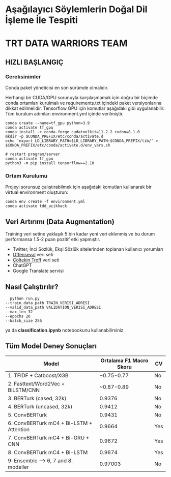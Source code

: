 # Aşağılayıcı Söylemlerin Doğal Dil İşleme İle Tespiti
# TRT DATA WARRIORS TEAM
## <b>HIZLI BAŞLANGIÇ</b>

### <b>Gereksinimler</b>
Conda paket yöneticisi en son sürümde olmalıdır.

Herhangi bir CUDA/GPU sorunuyla karşılaşmamak için doğru bir biçimde conda ortamları kurulmalı ve requirements.txt içindeki paket versiyonlarına dikkat edilmelidir. Tensorflow GPU için komutlar aşağıdaki gibi uygulanabilir. Tüm kurulum adımları environment.yml içinde verilmiştir. 

```shell
conda create --name=tf_gpu python=3.9
conda activate tf_gpu
conda install -c conda-forge cudatoolkit=11.2.2 cudnn=8.1.0
mkdir -p $CONDA_PREFIX/etc/conda/activate.d
echo 'export LD_LIBRARY_PATH=$LD_LIBRARY_PATH:$CONDA_PREFIX/lib/' > $CONDA_PREFIX/etc/conda/activate.d/env_vars.sh

# restart program/server
conda activate tf_gpu
python3 -m pip install tensorflow==2.10
```

### <b>Ortam Kurulumu</b>
Projeyi sorunsuz çalıştırabilmek için aşağıdaki komutları kullanarak bir virtual environment oluşturun:

```shell
conda env create -f environment.yml
conda activate tdd_acikhack
```
## Veri Artırımı (Data Augmentation)
Training veri setine yaklaşık 5 bin kadar yeni veri eklenmiş ve bu durum performansa 1.5-2 puan pozitif etki yapmıştır.
- Twitter, İnci Sözlük, Ekşi Sözlük sitelerinden toplanan kullanıcı yorumları
- <a href='https://coltekin.github.io/offensive-turkish/'>Offenseval</a> veri seti
- <a href='https://coltekin.github.io/offensive-turkish/'>Çöltekin Troff</a> veri seti 
- ChatGPT
- Google Translate servisi

## <b>Nasıl Çalıştırılır?</b>
```shell
  python run.py
--train_data_path TRAIN_VERISI_ADRESI
--valid_data_path VALIDATION_VERISI_ADRESI   
--max_len 32   
--epochs 20   
--batch_size 256
```
ya da <b>classification.ipynb</b> notebookunu kullanabilirsiniz.

## <b>Tüm Model Deney Sonuçları</b>

| Model | Ortalama F1 Macro Skoru | CV |
| --- | --- | --- |
| 1. TFIDF + Catboost/XGB | ~0.75-0.77 | No
| 2. Fasttext/Word2Vec + BiLSTM/CNN | ~0.87-0.89 | No
| 3. BERTurk (cased, 32k) | 0.9376 | No
| 4. BERTurk (uncased, 32k) | 0.9412 | No 
| 5. ConvBERTurk | 0.9431 | No |
| 6. ConvBERTurk mC4 + Bi-LSTM + Attention| 0.9664 | Yes |
| 7. ConvBERTurk mC4 + Bi-GRU + CNN | 0.9672 | Yes |
| 8. ConvBERTurk mC4 + Bi-LSTM | 0.9674 | Yes |
| 9: Ensemble --> 6, 7 and 8. modeller | 0.97003 | No |


